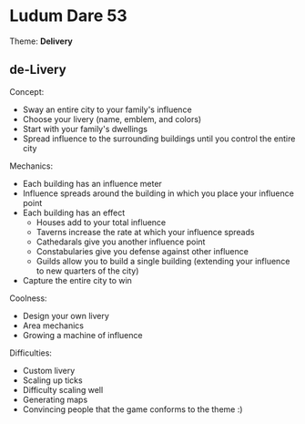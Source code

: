 # Ludum Dare 53

Theme: **Delivery**

## de-Livery

Concept:
* Sway an entire city to your family's influence
* Choose your livery (name, emblem, and colors)
* Start with your family's dwellings
* Spread influence to the surrounding buildings until you control the entire city

Mechanics:
* Each building has an influence meter
* Influence spreads around the building in which you place your influence point
* Each building has an effect
	- Houses add to your total influence
	- Taverns increase the rate at which your influence spreads
	- Cathedarals give you another influence point
	- Constabularies give you defense against other influence
	- Guilds allow you to build a single building (extending your influence to new quarters of the city)
* Capture the entire city to win

Coolness:
* Design your own livery
* Area mechanics
* Growing a machine of influence

Difficulties:
* Custom livery
* Scaling up ticks
* Difficulty scaling well
* Generating maps
* Convincing people that the game conforms to the theme :)